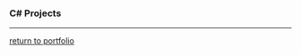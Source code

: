 ### C# Projects
***
[return to portfolio](https://github.com/joshlaplante/portfolio-for-JoshLaPlante)
